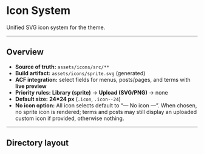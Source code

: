 # Icon System

Unified SVG icon system for the theme.

---

## Overview

- **Source of truth:** `assets/icons/src/**`  
- **Build artifact:** `assets/icons/sprite.svg` (generated)  
- **ACF integration:** select fields for menus, posts/pages, and terms with **live preview**
- **Priority rules:** **Library (sprite)** → **Upload (SVG/PNG)** → none
- **Default size:** **24×24 px** (`.icon`, `.icon--24`)
- **No icon option:** All icon selects default to “— No icon —”. When chosen, no sprite icon is rendered; terms and posts may still display an uploaded custom icon if provided, otherwise nothing.

---

## Directory layout
